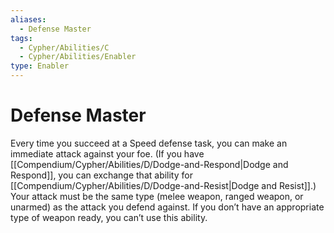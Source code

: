 ```yaml
---
aliases:
  - Defense Master
tags:
  - Cypher/Abilities/C
  - Cypher/Abilities/Enabler
type: Enabler
---
```


# Defense Master

Every time you succeed at a Speed defense task, you can make an immediate attack against your foe. (If you have [[Compendium/Cypher/Abilities/D/Dodge-and-Respond|Dodge and Respond]], you can exchange that ability for [[Compendium/Cypher/Abilities/D/Dodge-and-Resist|Dodge and Resist]].) Your attack must be the same type (melee weapon, ranged weapon, or unarmed) as the attack you defend against. If you don’t have an appropriate type of weapon ready, you can’t use this ability.
